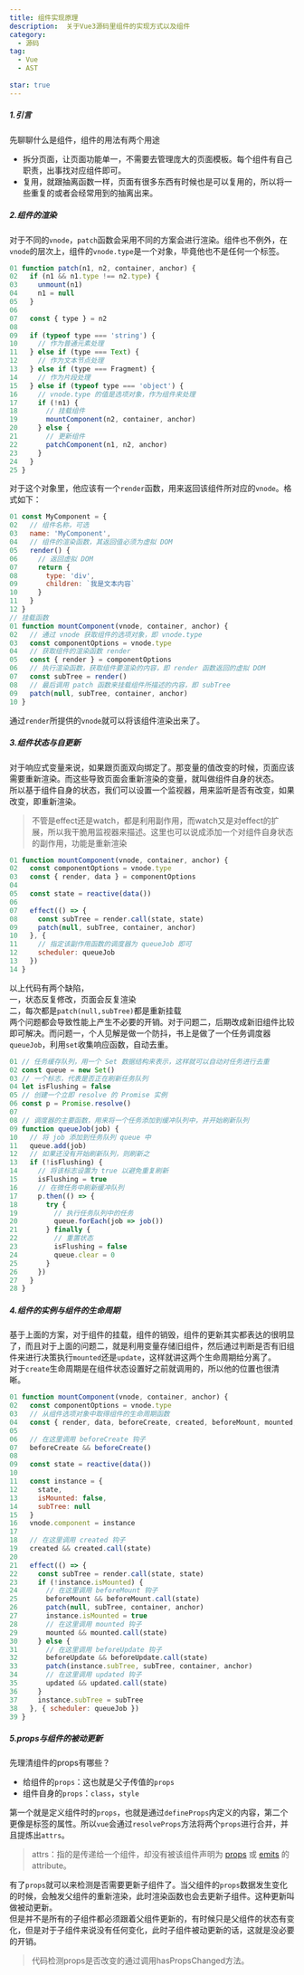 ```yaml
---
title: 组件实现原理
description:  关于Vue3源码里组件的实现方式以及组件
category:
  - 源码
tag:
  - Vue
  - AST
 
star: true
---
```

<a name="z7N5A"></a>
##### 1.引言
先聊聊什么是组件，组件的用法有两个用途

- 拆分页面，让页面功能单一，不需要去管理庞大的页面模板。每个组件有自己职责，出事找对应组件即可。
- 复用，就跟抽离函数一样，页面有很多东西有时候也是可以复用的，所以将一些重复的或者会经常用到的抽离出来。
<a name="xhkMT"></a>
##### 2.组件的渲染
对于不同的`vnode`，`patch`函数会采用不同的方案会进行渲染。组件也不例外，在`vnode`的层次上，组件的`vnode.type`是一个对象，毕竟他也不是任何一个标签。
```javascript
01 function patch(n1, n2, container, anchor) {
02   if (n1 && n1.type !== n2.type) {
03     unmount(n1)
04     n1 = null
05   }
06
07   const { type } = n2
08
09   if (typeof type === 'string') {
10     // 作为普通元素处理
11   } else if (type === Text) {
12     // 作为文本节点处理
13   } else if (type === Fragment) {
14     // 作为片段处理
15   } else if (typeof type === 'object') {
16     // vnode.type 的值是选项对象，作为组件来处理
17     if (!n1) {
18       // 挂载组件
19       mountComponent(n2, container, anchor)
20     } else {
21       // 更新组件
22       patchComponent(n1, n2, anchor)
23     }
24   }
25 }
```
对于这个对象里，他应该有一个`render`函数，用来返回该组件所对应的`vnode`。格式如下：
```javascript
01 const MyComponent = {
02   // 组件名称，可选
03   name: 'MyComponent',
04   // 组件的渲染函数，其返回值必须为虚拟 DOM
05   render() {
06     // 返回虚拟 DOM
07     return {
08       type: 'div',
09       children: `我是文本内容`
10     }
11   }
12 }
// 挂载函数
01 function mountComponent(vnode, container, anchor) {
02   // 通过 vnode 获取组件的选项对象，即 vnode.type
03   const componentOptions = vnode.type
04   // 获取组件的渲染函数 render
05   const { render } = componentOptions
06   // 执行渲染函数，获取组件要渲染的内容，即 render 函数返回的虚拟 DOM
07   const subTree = render()
08   // 最后调用 patch 函数来挂载组件所描述的内容，即 subTree
09   patch(null, subTree, container, anchor)
10 }
```
通过`render`所提供的`vnode`就可以将该组件渲染出来了。
<a name="UvkDE"></a>
##### 3.组件状态与自更新
对于响应式变量来说，如果跟页面双向绑定了。那变量的值改变的时候，页面应该需要重新渲染。而这些导致页面会重新渲染的变量，就叫做组件自身的状态。<br />所以基于组件自身的状态，我们可以设置一个监视器，用来监听是否有改变，如果改变，即重新渲染。
> 不管是effect还是watch，都是利用副作用，而watch又是对effect的扩展，所以我干脆用监视器来描述。这里也可以说成添加一个对组件自身状态的副作用，功能是重新渲染

```javascript
01 function mountComponent(vnode, container, anchor) {
02   const componentOptions = vnode.type
03   const { render, data } = componentOptions
04
05   const state = reactive(data())
06
07   effect(() => {
08     const subTree = render.call(state, state)
09     patch(null, subTree, container, anchor)
10   }, {
11     // 指定该副作用函数的调度器为 queueJob 即可
12     scheduler: queueJob
13   })
14 }
```
以上代码有两个缺陷，<br />一，状态反复修改，页面会反复渲染<br />二，每次都是`patch(null,subTree)`都是重新挂载<br />两个问题都会导致性能上产生不必要的开销。对于问题二，后期改成新旧组件比较即可解决。而问题一，个人见解是做一个防抖，书上是做了一个任务调度器`queueJob`，利用`set`收集响应函数，自动去重。
```javascript
01 // 任务缓存队列，用一个 Set 数据结构来表示，这样就可以自动对任务进行去重
02 const queue = new Set()
03 // 一个标志，代表是否正在刷新任务队列
04 let isFlushing = false
05 // 创建一个立即 resolve 的 Promise 实例
06 const p = Promise.resolve()
07
08 // 调度器的主要函数，用来将一个任务添加到缓冲队列中，并开始刷新队列
09 function queueJob(job) {
10   // 将 job 添加到任务队列 queue 中
11   queue.add(job)
12   // 如果还没有开始刷新队列，则刷新之
13   if (!isFlushing) {
14     // 将该标志设置为 true 以避免重复刷新
15     isFlushing = true
16     // 在微任务中刷新缓冲队列
17     p.then(() => {
18       try {
19         // 执行任务队列中的任务
20         queue.forEach(job => job())
21       } finally {
22         // 重置状态
23         isFlushing = false
24         queue.clear = 0
25       }
26     })
27   }
28 }
```
<a name="pspEQ"></a>
##### 4.组件的实例与组件的生命周期
基于上面的方案，对于组件的挂载，组件的销毁，组件的更新其实都表达的很明显了，而且对于上面的问题二，就是利用变量存储旧组件，然后通过判断是否有旧组件来进行决策执行`mounted`还是`update`，这样就讲这两个生命周期给分离了。<br />对于`create`生命周期是在组件状态设置好之前就调用的，所以他的位置也很清晰。
```javascript
01 function mountComponent(vnode, container, anchor) {
02   const componentOptions = vnode.type
03   // 从组件选项对象中取得组件的生命周期函数
04   const { render, data, beforeCreate, created, beforeMount, mounted, beforeUpdate, updated } = componentOptions
05
06   // 在这里调用 beforeCreate 钩子
07   beforeCreate && beforeCreate()
08
09   const state = reactive(data())
10
11   const instance = {
12     state,
13     isMounted: false,
14     subTree: null
15   }
16   vnode.component = instance
17
18   // 在这里调用 created 钩子
19   created && created.call(state)
20
21   effect(() => {
22     const subTree = render.call(state, state)
23     if (!instance.isMounted) {
24       // 在这里调用 beforeMount 钩子
25       beforeMount && beforeMount.call(state)
26       patch(null, subTree, container, anchor)
27       instance.isMounted = true
28       // 在这里调用 mounted 钩子
29       mounted && mounted.call(state)
30     } else {
31       // 在这里调用 beforeUpdate 钩子
32       beforeUpdate && beforeUpdate.call(state)
33       patch(instance.subTree, subTree, container, anchor)
34       // 在这里调用 updated 钩子
35       updated && updated.call(state)
36     }
37     instance.subTree = subTree
38   }, { scheduler: queueJob })
39 }
```
<a name="iNbax"></a>
##### 5.props与组件的被动更新
先理清组件的props有哪些？

- 给组件的`props`：这也就是父子传值的`props`
- 组件自身的`props`：`class`，`style`

第一个就是定义组件时的`props`，也就是通过`defineProps`内定义的内容，第二个更像是标签的属性。所以`vue`会通过`resolveProps`方法将两个`props`进行合并，并且提炼出`attrs`。
> attrs：指的是传递给一个组件，却没有被该组件声明为 [props](https://cn.vuejs.org/guide/components/props.html) 或 [emits](https://cn.vuejs.org/guide/components/events.html#defining-custom-events) 的 attribute。

有了`props`就可以来检测是否需要更新子组件了。当父组件的`props`数据发生变化的时候，会触发父组件的重新渲染，此时渲染函数也会去更新子组件。这种更新叫做被动更新。<br />但是并不是所有的子组件都必须跟着父组件更新的，有时候只是父组件的状态有变化，但是对于子组件来说没有任何变化，此时子组件被动更新的话，这就是没必要的开销。
> 代码检测props是否改变的通过调用hasPropsChanged方法。


